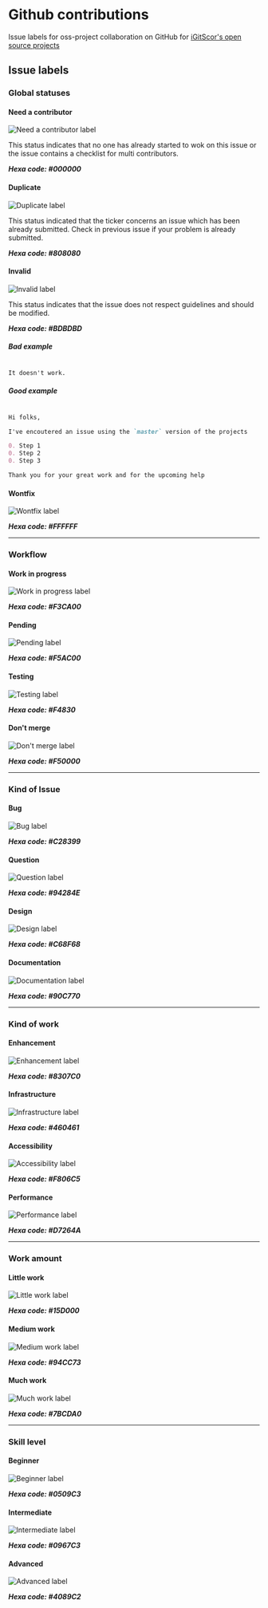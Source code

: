 # Github contributions

Issue labels for oss-project collaboration on GitHub for [iGitScor's open source projects](https://github.com/iGitScor?tab=repositories)

## Issue labels

### Global statuses

#### Need a contributor

![Need a contributor label](img/global-statuses/black.png "Need a contributor")

This status indicates that no one has already started to wok on this issue or the issue contains a checklist for multi contributors.

_**Hexa code: #000000**_

#### Duplicate

![Duplicate label](img/global-statuses/gray.png "Duplicate")

This status indicated that the ticker concerns an issue which has been already submitted. Check in previous issue if your problem is already submitted.

_**Hexa code: #808080**_

#### Invalid

![Invalid label](img/global-statuses/silver.png "Invalid")

This status indicates that the issue does not respect guidelines and should be modified.

_**Hexa code: #BDBDBD**_

##### Bad example

```md

It doesn't work.

```

##### Good example

```md

Hi folks,

I've encoutered an issue using the `master` version of the projects

0. Step 1
0. Step 2
0. Step 3

Thank you for your great work and for the upcoming help

```

#### Wontfix

![Wontfix label](img/global-statuses/white.png "Wontfix")

_**Hexa code: #FFFFFF**_

____

### Workflow

#### Work in progress

![Work in progress label](img/workflow/yellow.png "Work in progress")

_**Hexa code: #F3CA00**_

#### Pending

![Pending label](img/workflow/gold.png "Pending")

_**Hexa code: #F5AC00**_

#### Testing

![Testing label](img/workflow/orange.png "Testing")

_**Hexa code: #F4830**_

#### Don't merge

![Don't merge label](img/workflow/red.png "Don't merge")

_**Hexa code: #F50000**_

____

### Kind of Issue

#### Bug

![Bug label](img/kind-issue/lilac.png "Bug")

_**Hexa code: #C28399**_

#### Question

![Question label](img/kind-issue/mauve.png "Question")

_**Hexa code: #94284E**_

#### Design

![Design label](img/kind-issue/tan.png "Design")

_**Hexa code: #C68F68**_

#### Documentation

![Documentation label](img/kind-issue/mint.png "Documentation")

_**Hexa code: #90C770**_

____

### Kind of work

#### Enhancement

![Enhancement label](img/kind-work/purple.png "Enhancement")

_**Hexa code: #8307C0**_

#### Infrastructure

![Infrastructure label](img/kind-work/indigo.png "Infrastructure")

_**Hexa code: #460461**_

#### Accessibility

![Accessibility label](img/kind-work/magenta.png "Accessibility")

_**Hexa code: #F806C5**_

#### Performance

![Performance label](img/kind-work/cherry.png "Performance")

_**Hexa code: #D7264A**_

____

### Work amount

#### Little work

![Little work label](img/work-amount/green.png "Little work")

_**Hexa code: #15D000**_

#### Medium work

![Medium work label](img/work-amount/lime.png "Medium work")

_**Hexa code: #94CC73**_

####  Much work

![Much work label](img/work-amount/aqua.png "Much work")

_**Hexa code: #7BCDA0**_

____

### Skill level

#### Beginner

![Beginner label](img/skill-level/blue.png "Beginner")

_**Hexa code: #0509C3**_

#### Intermediate

![Intermediate label](img/skill-level/blue2.png "Intermediate")

_**Hexa code: #0967C3**_

#### Advanced

![Advanced label](img/skill-level/azure.png "Advanced")

_**Hexa code: #4089C2**_
